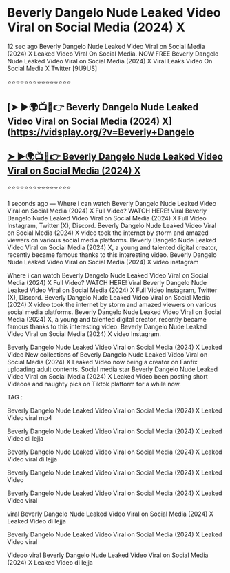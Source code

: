 ﻿# Beverly Dangelo Nude Leaked Video Viral on Social Media (2024) X



12 sec ago Beverly Dangelo Nude Leaked Video Viral on Social Media (2024) X Leaked Video Viral On Social Media. NOW FREE Beverly Dangelo Nude Leaked Video Viral on Social Media (2024) X Viral Leaks Video On Social Media X Twitter [9U9US]

⭐⭐⭐⭐⭐⭐⭐⭐⭐⭐⭐⭐⭐⭐⭐

## [➤ ►🌍📺📱👉 Beverly Dangelo Nude Leaked Video Viral on Social Media (2024) X](https://vidsplay.org/?v=Beverly+Dangelo

## [➤ ►🌍📺📱👉 Beverly Dangelo Nude Leaked Video Viral on Social Media (2024) X](https://vidsplay.org/?v=Beverly+Dangelo)


⭐⭐⭐⭐⭐⭐⭐⭐⭐⭐⭐⭐⭐⭐⭐



1 seconds ago — Where i can watch Beverly Dangelo Nude Leaked Video Viral on Social Media (2024) X Full Video? WATCH HERE! Viral Beverly Dangelo Nude Leaked Video Viral on Social Media (2024) X Full Video Instagram, Twitter (X), Discord. Beverly Dangelo Nude Leaked Video Viral on Social Media (2024) X video took the internet by storm and amazed viewers on various social media platforms. Beverly Dangelo Nude Leaked Video Viral on Social Media (2024) X, a young and talented digital creator, recently became famous thanks to this interesting video. Beverly Dangelo Nude Leaked Video Viral on Social Media (2024) X video instagram

Where i can watch Beverly Dangelo Nude Leaked Video Viral on Social Media (2024) X Full Video? WATCH HERE! Viral Beverly Dangelo Nude Leaked Video Viral on Social Media (2024) X Full Video Instagram, Twitter (X), Discord. Beverly Dangelo Nude Leaked Video Viral on Social Media (2024) X video took the internet by storm and amazed viewers on various social media platforms. Beverly Dangelo Nude Leaked Video Viral on Social Media (2024) X, a young and talented digital creator, recently became famous thanks to this interesting video. Beverly Dangelo Nude Leaked Video Viral on Social Media (2024) X video Instagram.

Beverly Dangelo Nude Leaked Video Viral on Social Media (2024) X Leaked Video New collections of Beverly Dangelo Nude Leaked Video Viral on Social Media (2024) X Leaked Video now being a creator on Fanfix uploading adult contents. Social media star Beverly Dangelo Nude Leaked Video Viral on Social Media (2024) X Leaked Video been posting short Videoos and naughty pics on Tiktok platform for a while now.

TAG :

 

Beverly Dangelo Nude Leaked Video Viral on Social Media (2024) X Leaked Video viral mp4

 

Beverly Dangelo Nude Leaked Video Viral on Social Media (2024) X Leaked Video di lejja

 

Beverly Dangelo Nude Leaked Video Viral on Social Media (2024) X Leaked Video viral di lejja

 

Beverly Dangelo Nude Leaked Video Viral on Social Media (2024) X Leaked Video

 

Beverly Dangelo Nude Leaked Video Viral on Social Media (2024) X Leaked Video viral

 

viral Beverly Dangelo Nude Leaked Video Viral on Social Media (2024) X Leaked Video di lejja

 

Beverly Dangelo Nude Leaked Video Viral on Social Media (2024) X Leaked Video viral

 

Videoo viral Beverly Dangelo Nude Leaked Video Viral on Social Media (2024) X Leaked Video di lejja